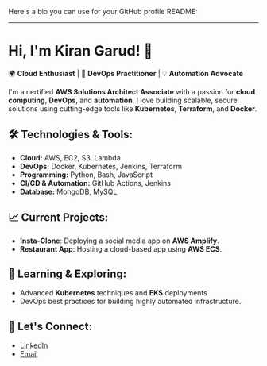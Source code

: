 Here's a bio you can use for your GitHub profile README:

---

# Hi, I'm Kiran Garud! 👋

🌍 **Cloud Enthusiast** | 🚀 **DevOps Practitioner** | 💡 **Automation Advocate**

I'm a certified **AWS Solutions Architect Associate** with a passion for **cloud computing**, **DevOps**, and **automation**. I love building scalable, secure solutions using cutting-edge tools like **Kubernetes**, **Terraform**, and **Docker**. 

## 🛠️ Technologies & Tools:
- **Cloud:** AWS, EC2, S3, Lambda
- **DevOps:** Docker, Kubernetes, Jenkins, Terraform
- **Programming:** Python, Bash, JavaScript
- **CI/CD & Automation:** GitHub Actions, Jenkins
- **Database:** MongoDB, MySQL

## 📈 Current Projects:
- **Insta-Clone**: Deploying a social media app on **AWS Amplify**.
- **Restaurant App**: Hosting a cloud-based app using **AWS ECS**.

## 🌱 Learning & Exploring:
- Advanced **Kubernetes** techniques and **EKS** deployments.
- DevOps best practices for building highly automated infrastructure.

## 💬 Let's Connect:
- [LinkedIn](https://www.linkedin.com/in/kiran-garud-ab4674205?lipi=urn%3Ali%3Apage%3Ad_flagship3_profile_view_base_contact_details%3B%2Fh7peuHPRaaCT14pOCwgPQ%3D%3D)
- [Email](kgarud30@gmail.com)
